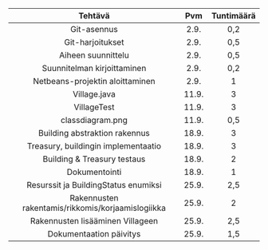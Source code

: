 |Tehtävä			|Pvm	|Tuntimäärä	|
|:-----------------------------:|:-----:|:-------------:|
|Git-asennus					|2.9.	|0,2		|
|Git-harjoitukset				|2.9.	|0,5		|
|Aiheen suunnittelu				|2.9.	|0,5		|
|Suunnitelman kirjoittaminen	|2.9.	|0,2		|
|Netbeans-projektin aloittaminen|2.9.	|1		|
|Village.java					|11.9.  |3|
|VillageTest					|11.9.	|3|
|classdiagram.png				|11.9.	|0,5|
|Building abstraktion rakennus| 18.9. | 3 |
|Treasury, buildingin implementaatio | 18.9. | 3 |
|Building & Treasury testaus| 18.9.|2|
|Dokumentointi|18.9.|1|
|Resurssit ja BuildingStatus enumiksi|25.9.|2,5|
|Rakennusten rakentamis/rikkomis/korjaamislogiikka|25.9.|2|
|Rakennusten lisääminen Villageen|25.9.|2,5|
|Dokumentaation päivitys|25.9.|1,5|


